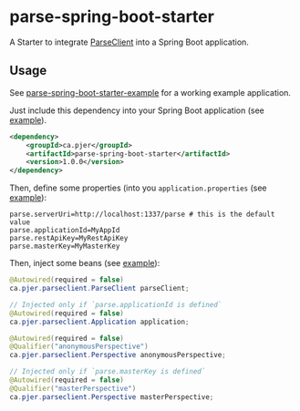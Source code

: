 # parse-spring-boot-starter

A Starter to integrate [ParseClient](https://github.com/pierredavidbelanger/parseclient) into a Spring Boot application.

## Usage

See [parse-spring-boot-starter-example](parse-spring-boot-starter-example) for a working example application.

Just include this dependency into your Spring Boot application (see [example](parse-spring-boot-starter-example/pom.xml)).

```xml
<dependency>
    <groupId>ca.pjer</groupId>
    <artifactId>parse-spring-boot-starter</artifactId>
    <version>1.0.0</version>
</dependency>
```

Then, define some properties (into you `application.properties` (see [example](parse-spring-boot-starter-example/application.properties)):

```properties
parse.serverUri=http://localhost:1337/parse # this is the default value
parse.applicationId=MyAppId
parse.restApiKey=MyRestApiKey
parse.masterKey=MyMasterKey
```

Then, inject some beans (see [example](parse-spring-boot-starter-example/src/main/java/ca/pjer/spring/boot/parse/example/Main.java)):

```java
@Autowired(required = false)
ca.pjer.parseclient.ParseClient parseClient;

// Injected only if `parse.applicationId is defined`
@Autowired(required = false)
ca.pjer.parseclient.Application application;

@Autowired(required = false)
@Qualifier("anonymousPerspective")
ca.pjer.parseclient.Perspective anonymousPerspective;

// Injected only if `parse.masterKey is defined`
@Autowired(required = false)
@Qualifier("masterPerspective")
ca.pjer.parseclient.Perspective masterPerspective;
```